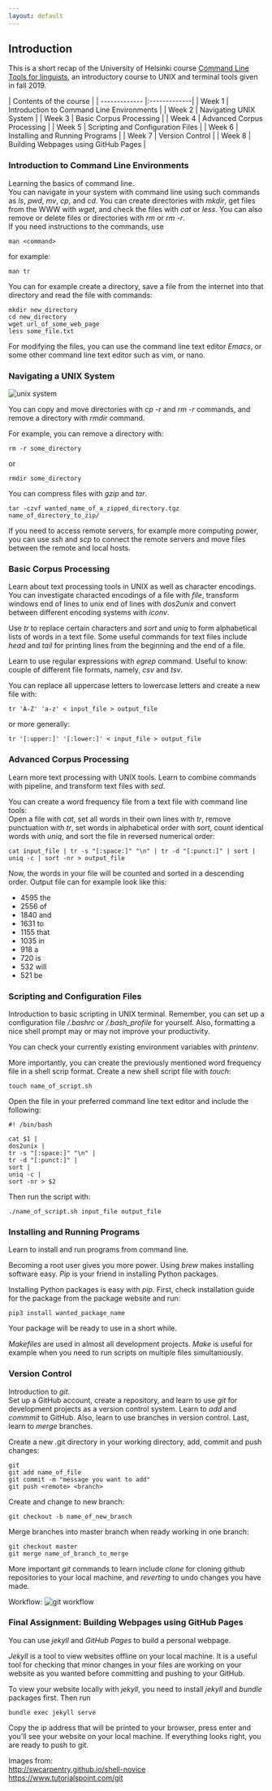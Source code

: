 ```yaml
---
layout: default
---
```


## Introduction

This is a short recap of the University of Helsinki course
<a href="https://courses.helsinki.fi/fi/KIK-LG219/129824412" target="_blank">Command Line Tools for linguists</a>,
an introductory course to UNIX and terminal tools given in fall 2019.

| Contents of the course |
| ------------- |:-------------|
| Week 1 | Introduction to Command Line Environments |
| Week 2 | Navigating UNIX System |
| Week 3 | Basic Corpus Processing |
| Week 4 | Advanced Corpus Processing |
| Week 5 | Scripting and Configuration Files |
| Week 6 | Installing and Running Programs |
| Week 7 | Version Control |
| Week 8 | Building Webpages using GitHub Pages |

### Introduction to Command Line Environments

Learning the basics of command line.  
You can navigate in your system with command line using
such commands as _ls_, _pwd_, _mv_, _cp_, and _cd_. You can create directories with _mkdir_, get files from the WWW with
_wget_, and check the files with _cat_ or _less_. You can also remove or delete files or directories
with _rm_ or _rm -r_.  
If you need instructions to the commands, use
```
man <command>
```
for example:
```
man tr
```

You can for example create a directory, save a file from the internet into that directory and read the file with commands:

```
mkdir new_directory
cd new_directory
wget url_of_some_web_page
less some_file.txt
```

For modifying the files, you can use the command line text editor _Emacs_, or some other command line text editor such as
vim, or nano.

### Navigating a UNIX System

![unix system](http://swcarpentry.github.io/shell-novice/fig/home-directories.svg "http://swcarpentry.github.io/shell-novice/02-filedir/index.html")

You can copy and move directories with _cp -r_ and _rm -r_ commands, and remove a directory
with _rmdir_ command.  

For example, you can remove a directory with:

```
rm -r some_directory
```
or
```
rmdir some_directory
```

You can compress files with _gzip_ and _tar_.  

```
tar -czvf wanted_name_of_a_zipped_directory.tgz name_of_directory_to_zip/
```

If you need to access remote servers, for example more computing power, you can
use _ssh_ and _scp_ to connect the remote servers and move files between the remote
and local hosts.

### Basic Corpus Processing

Learn about text processing tools in UNIX as well as character encodings.  
You can investigate characted encodings of a file with _file_, transform windows
end of lines to unix end of lines with _dos2unix_ and convert between different encoding systems
with _iconv_.  

Use _tr_ to replace certain characters and _sort_ and _uniq_ to form alphabetical lists
of words in a text file. Some useful commands for text files include _head_ and _tail_ for printing
lines from the beginning and the end of a file.  

Learn to use regular expressions with _egrep_ command. Useful to know: couple of different file formats, namely, _csv_ and _tsv_.  

You can replace all uppercase letters to lowercase letters and create a new file with:

```
tr 'A-Z' 'a-z' < input_file > output_file
```
or more generally:
```
tr '[:upper:]' '[:lower:]' < input_file > output_file
```

### Advanced Corpus Processing

Learn more text processing with UNIX tools. Learn to combine commands with pipeline, and transform
text files with _sed_.  

You can create a word frequency file from a text file with command line tools:  
Open a file with _cat_, set all words in their own lines with _tr_, remove punctuation with _tr_,
set words in alphabetical order with _sort_, count identical words with _uniq_, and sort the file
in reversed numerical order:
```
cat input_file | tr -s "[:space:]" "\n" | tr -d "[:punct:]" | sort | uniq -c | sort -nr > output_file
```
Now, the words in your file will be counted and sorted in a descending order. Output file can for example
look like this:  

* 4595 the
* 2556 of
* 1840 and
* 1631 to
* 1155 that
* 1035 in
* 918 a
* 720 is
* 532 will
* 521 be

### Scripting and Configuration Files

Introduction to basic scripting in UNIX terminal. Remember, you can set up a configuration
file _/.bashrc_ or _/.bash_profile_ for yourself. Also, formatting a nice shell prompt may or may not
improve your productivity.  

You can check your currently existing environment variables with _printenv_.   

More importantly, you can create the previously mentioned word frequency file in a shell scrip format.
Create a new shell script file with _touch_:
```
touch name_of_script.sh
```
Open the file in your preferred command line text editor and include the following:
```
#! /bin/bash

cat $1 |
dos2unix |
tr -s "[:space:]" "\n" |
tr -d "[:punct:]" |
sort |
uniq -c |
sort -nr > $2
```

Then run the script with:
```
./name_of_script.sh input_file output_file
```

### Installing and Running Programs

Learn to install and run programs from command line.  

Becoming a root user gives you more power. Using _brew_ makes installing software easy.
_Pip_ is your friend in installing Python packages.  

Installing Python packages is easy with _pip_. First, check installation guide for the package
from the package website and run:
```
pip3 install wanted_package_name
```
Your package will be ready to use in a short while.  

_Makefiles_ are used in almost all development projects. _Make_ is useful for example
when you need to run scripts on multiple files simultaniously.

### Version Control

Introduction to _git_.  
Set up a GitHub account, create a repository, and
learn to use _git_ for development projects as a version control system. Learn
to _add_ and _commmit_ to GitHub. Also, learn to use branches in version control.
Last, learn to _merge_ branches.  

Create a new .git directory in your working directory, add, commit and push
changes:

```
git
git add name_of_file
git commit -m "message you want to add"
git push <remote> <branch>
```

Create and change to new branch:

```
git checkout -b name_of_new_branch
```

Merge branches into master branch when ready working in one branch:

```
git checkout master
git merge name_of_branch_to_merge
```

More important _git_ commands to learn include _clone_ for cloning github repositories to your local machine,
and _reverting_ to undo changes you have made.

Workflow:
![git workflow](https://www.tutorialspoint.com/git/images/life_cycle.png "https://www.tutorialspoint.com/git/images/life_cycle.png")

### Final Assignment: Building Webpages using GitHub Pages

You can use _jekyll_ and _GitHub Pages_ to build a personal webpage.  

_Jekyll_ is a tool to view websites offline on your local machine. It is a useful tool
for checking that minor changes in your files are working on your website as you wanted
before committing and pushing to your GitHub.  

To view your website locally with _jekyll_, you need to install _jekyll_ and _bundle_ packages first.
Then run
```
bundle exec jekyll serve
```
Copy the ip address that will be printed to your browser, press enter and you'll see your website on your local machine.
If everything looks right, you are ready to push to git.  


Images from:  
http://swcarpentry.github.io/shell-novice  
https://www.tutorialspoint.com/git
